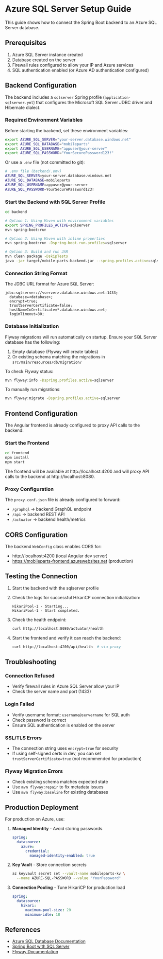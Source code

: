 # Azure SQL Server Setup Guide

This guide shows how to connect the Spring Boot backend to an Azure SQL Server database.

## Prerequisites

1. Azure SQL Server instance created
2. Database created on the server
3. Firewall rules configured to allow your IP and Azure services
4. SQL authentication enabled (or Azure AD authentication configured)

## Backend Configuration

The backend includes a `sqlserver` Spring profile (`application-sqlserver.yml`) that configures the Microsoft SQL Server JDBC driver and Hibernate dialect.

### Required Environment Variables

Before starting the backend, set these environment variables:

```bash
export AZURE_SQL_SERVER="your-server.database.windows.net"
export AZURE_SQL_DATABASE="mobileparts"
export AZURE_SQL_USERNAME="appuser@your-server"
export AZURE_SQL_PASSWORD="YourSecurePassword123!"
```

Or use a `.env` file (not committed to git):

```bash
# .env file (backend/.env)
AZURE_SQL_SERVER=your-server.database.windows.net
AZURE_SQL_DATABASE=mobileparts
AZURE_SQL_USERNAME=appuser@your-server
AZURE_SQL_PASSWORD=YourSecurePassword123!
```

### Start the Backend with SQL Server Profile

```bash
cd backend

# Option 1: Using Maven with environment variables
export SPRING_PROFILES_ACTIVE=sqlserver
mvn spring-boot:run

# Option 2: Using Maven with inline properties
mvn spring-boot:run -Dspring-boot.run.profiles=sqlserver

# Option 3: Build and run JAR
mvn clean package -DskipTests
java -jar target/mobile-parts-backend.jar --spring.profiles.active=sqlserver
```

### Connection String Format

The JDBC URL format for Azure SQL Server:

```
jdbc:sqlserver://<server>.database.windows.net:1433;
  database=<database>;
  encrypt=true;
  trustServerCertificate=false;
  hostNameInCertificate=*.database.windows.net;
  loginTimeout=30;
```

### Database Initialization

Flyway migrations will run automatically on startup. Ensure your SQL Server database has the following:

1. Empty database (Flyway will create tables)
2. Or existing schema matching the migrations in `src/main/resources/db/migration/`

To check Flyway status:

```bash
mvn flyway:info -Dspring.profiles.active=sqlserver
```

To manually run migrations:

```bash
mvn flyway:migrate -Dspring.profiles.active=sqlserver
```

## Frontend Configuration

The Angular frontend is already configured to proxy API calls to the backend.

### Start the Frontend

```bash
cd frontend
npm install
npm start
```

The frontend will be available at http://localhost:4200 and will proxy API calls to the backend at http://localhost:8080.

### Proxy Configuration

The `proxy.conf.json` file is already configured to forward:
- `/graphql` → backend GraphQL endpoint
- `/api` → backend REST API
- `/actuator` → backend health/metrics

## CORS Configuration

The backend `WebConfig` class enables CORS for:
- http://localhost:4200 (local Angular dev server)
- https://mobileparts-frontend.azurewebsites.net (production)

## Testing the Connection

1. Start the backend with the sqlserver profile
2. Check the logs for successful HikariCP connection initialization:
   ```
   HikariPool-1 - Starting...
   HikariPool-1 - Start completed.
   ```

3. Check the health endpoint:
   ```bash
   curl http://localhost:8080/actuator/health
   ```

4. Start the frontend and verify it can reach the backend:
   ```bash
   curl http://localhost:4200/api/health  # via proxy
   ```

## Troubleshooting

### Connection Refused
- Verify firewall rules in Azure SQL Server allow your IP
- Check the server name and port (1433)

### Login Failed
- Verify username format: `username@servername` for SQL auth
- Check password is correct
- Ensure SQL authentication is enabled on the server

### SSL/TLS Errors
- The connection string uses `encrypt=true` for security
- If using self-signed certs in dev, you can set `trustServerCertificate=true` (not recommended for production)

### Flyway Migration Errors
- Check existing schema matches expected state
- Use `mvn flyway:repair` to fix metadata issues
- Use `mvn flyway:baseline` for existing databases

## Production Deployment

For production on Azure, use:

1. **Managed Identity** - Avoid storing passwords
   ```yaml
   spring:
     datasource:
       azure:
         credential:
           managed-identity-enabled: true
   ```

2. **Key Vault** - Store connection secrets
   ```bash
   az keyvault secret set --vault-name mobileparts-kv \
     --name AZURE-SQL-PASSWORD --value "YourPassword"
   ```

3. **Connection Pooling** - Tune HikariCP for production load
   ```yaml
   spring:
     datasource:
       hikari:
         maximum-pool-size: 20
         minimum-idle: 10
   ```

## References

- [Azure SQL Database Documentation](https://docs.microsoft.com/azure/azure-sql/)
- [Spring Boot with SQL Server](https://spring.io/guides/gs/accessing-data-jpa/)
- [Flyway Documentation](https://flywaydb.org/documentation/)
